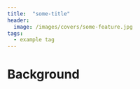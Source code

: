 ```yaml
---
title:  "some-title"
header:
  image: /images/covers/some-feature.jpg
tags:
  - example tag
---
```


# Background
